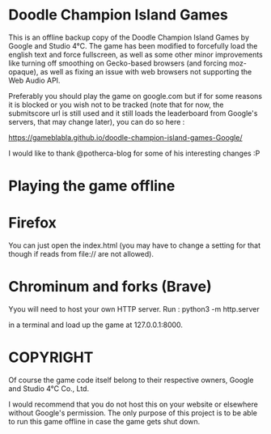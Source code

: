 Doodle Champion Island Games
=============================

This is an offline backup copy of the Doodle Champion Island Games by Google and Studio 4°C.
The game has been modified to forcefully load the english text and force fullscreen, as well as some other minor improvements
like turning off smoothing on Gecko-based browsers (and forcing moz-opaque), as well as fixing an issue with web browsers not supporting the Web Audio API.

Preferably you should play the game on google.com but if for some reasons it is blocked
or you wish not to be tracked (note that for now, the submitscore url is still used and it still loads the leaderboard from Google's servers, that may change later),
you can do so here :

https://gameblabla.github.io/doodle-champion-island-games-Google/

I would like to thank @potherca-blog for some of his interesting changes :P


Playing the game offline
=========================


Firefox
=======
You can just open the index.html (you may have to change a setting for that though if reads from file:// are not allowed).

Chrominum and forks (Brave)
======================================
Yyou will need to host your own HTTP server.
Run :
python3 -m http.server

in a terminal and load up the game at 127.0.0.1:8000.


COPYRIGHT
=========

Of course the game code itself belong to their respective owners, Google and Studio 4°C Co., Ltd.

I would recommend that you do not host this on your website or elsewhere without Google's permission.
The only purpose of this project is to be able to run this game offline in case the game gets shut down.
